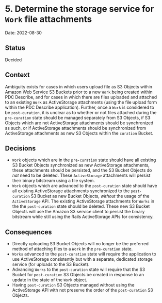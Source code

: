 # 5. Determine the storage service for `Work` file attachments

Date: 2022-08-30

## Status

Decided

## Context

Ambiguity exists for cases in which users upload file as S3 Objects within Amazon Web Service S3 Buckets prior to a new `Work` being created within PDC Describe, and for cases in which there are files uploaded and attached to an existing `Work` as ActiveStorage attachments (using the file upload form within the PDC Describe application). Further, once a `Work` is considered to be `post-curation`, it is unclear as to whether or not files attached during the `pre-curation` state should be managed separately from S3 Objects, if S3 Objects which are not ActiveStorage attachments should be synchronized as such, or if ActiveStorage attachments should be synchronized from ActiveStorage attachments as new S3 Objects within the `curation` Bucket.

## Decisions

* `Work` objects which are in the `pre-curation` state should have all existing S3 Bucket Objects synchronized as new ActiveStorage attachments, these attachments should be persisted, and the S3 Bucket Objects do *not* need to be deleted. These `ActiveStorage` attachments will persist their binary bitstream using a file system.
* `Work` objects which are advanced to the `post-curation` state should have all existing ActiveStorage attachments synchronized to the `post-curation` S3 Bucket as new Bucket Objects, *without* the usage of the `ActiveStorage` API. The existing ActiveStorage attachments for `Works` in the the `post-curation` state should be deleted. These new S3 Bucket Objects will use the Amazon S3 service client to persist the binary bitstream while still using the Rails ActiveStorage APIs for consistency.

## Consequences

* Directly uploading S3 Bucket Objects will no longer be the preferred method of attaching files to a `Work` in the `pre-curation` state.
* `Works` advanced to the `post-curation` state will require the application to use ActiveStorage consistently but with a separate, dedicated storage service (for uploads to the S3 Bucket).
* Advancing `Works` to the `post-curation` state will require that the S3 Bucket for `post-curation` S3 Objects be created in response to an update in the state of the `Work` object.
* Having `post-curation` S3 Objects managed without using the ActiveStorage API with not preserve the order of the `post-curation` S3 Objects.
